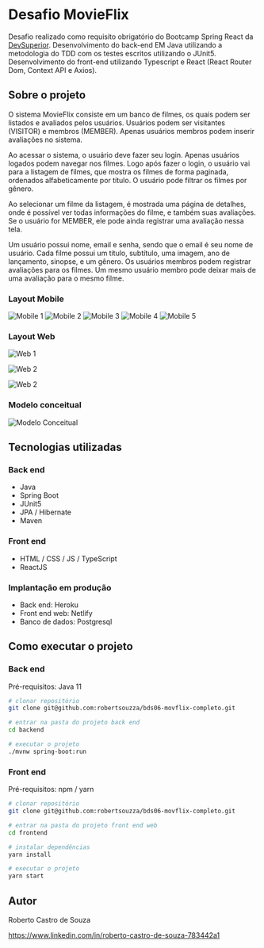 # Desafio MovieFlix
Desafio realizado como requisito obrigatório do Bootcamp Spring React da [DevSuperior](https://devsuperior.com.br). Desenvolvimento do back-end EM Java utilizando a metodologia do TDD com os testes escritos utilizando o JUnit5. Desenvolvimento do front-end utilizando Typescript e React (React Router Dom, Context API e Axios).

## Sobre o projeto
O sistema MovieFlix consiste em um banco de filmes, os quais podem ser listados e avaliados pelos usuários. Usuários podem ser visitantes (VISITOR) e membros (MEMBER). Apenas usuários membros podem inserir avaliações no sistema.

Ao acessar o sistema, o usuário deve fazer seu login. Apenas usuários logados podem navegar nos filmes. Logo após fazer o login, o usuário vai para a listagem de filmes, que mostra os filmes de forma paginada, ordenados alfabeticamente por título. O usuário pode filtrar os filmes por gênero.

Ao selecionar um filme da listagem, é mostrada uma página de detalhes, onde é possível ver todas informações do filme, e também suas avaliações. Se o usuário for MEMBER, ele pode ainda registrar uma avaliação nessa tela.

Um usuário possui nome, email e senha, sendo que o email é seu nome de usuário. Cada filme possui um título, subtítulo, uma imagem, ano de lançamento, sinopse, e um gênero. Os usuários membros podem registrar avaliações para os filmes. Um mesmo usuário membro pode deixar mais de uma avaliação para o mesmo filme.

### Layout Mobile
![Mobile 1](https://github.com/robertsouzza/bds06-movflix-completo/blob/main/imagens/mobile/tela-login.jpg)
![Mobile 2](https://github.com/robertsouzza/bds06-movflix-completo/blob/main/imagens/mobile/filmes-01.jpg)
![Mobile 3](https://github.com/robertsouzza/bds06-movflix-completo/blob/main/imagens/mobile/filmes-02.jpg)
![Mobile 4](https://github.com/robertsouzza/bds06-movflix-completo/blob/main/imagens/mobile/descricao-filme.jpg)
![Mobile 5](https://github.com/robertsouzza/bds06-movflix-completo/blob/main/imagens/mobile/avaliacao-filme.jpg)

### Layout Web
![Web 1](https://github.com/robertsouzza/bds06-movflix-completo/blob/main/imagens/web/tela-login.jpg)

![Web 2](https://github.com/robertsouzza/bds06-movflix-completo/blob/main/imagens/web/tela-filmes.jpg)

![Web 2](https://github.com/robertsouzza/bds06-movflix-completo/blob/main/imagens/web/descriça--avaliacao-filmes.jpg)

### Modelo conceitual
![Modelo Conceitual](https://github.com/vanessa-maganhoto/assets/blob/main/cap5-bds-movieflix/modelo-conceitual.png)

## Tecnologias utilizadas
### Back end
- Java
- Spring Boot
- JUnit5
- JPA / Hibernate
- Maven
### Front end
- HTML / CSS / JS / TypeScript
- ReactJS

### Implantação em produção
- Back end: Heroku
- Front end web: Netlify
- Banco de dados: Postgresql

## Como executar o projeto

### Back end
Pré-requisitos: Java 11

```bash
# clonar repositório
git clone git@github.com:robertsouzza/bds06-movflix-completo.git

# entrar na pasta do projeto back end
cd backend

# executar o projeto
./mvnw spring-boot:run
```

### Front end 
Pré-requisitos: npm / yarn

```bash
# clonar repositório
git clone git@github.com:robertsouzza/bds06-movflix-completo.git

# entrar na pasta do projeto front end web
cd frontend

# instalar dependências
yarn install

# executar o projeto
yarn start
```

## Autor

Roberto Castro de Souza

https://www.linkedin.com/in/roberto-castro-de-souza-783442a1

